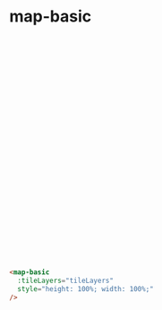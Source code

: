# map-basic

<div style="height:400px">
  <ClientOnly>
    <map-basic />
  </ClientOnly>
</div>

``` md
<map-basic
  :tileLayers="tileLayers"
  style="height: 100%; width: 100%;"
/>
```